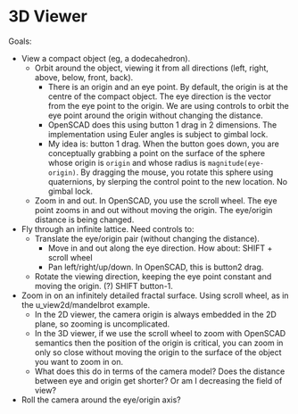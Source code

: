 # 3D Viewer
Goals:
* View a compact object (eg, a dodecahedron).
  * Orbit around the object, viewing it from all directions (left, right,
    above, below, front, back).
    * There is an origin and an eye point.
      By default, the origin is at the centre of the compact object.
      The eye direction is the vector from the eye point to the origin.
      We are using controls to orbit the eye point around the origin without
      changing the distance.
    * OpenSCAD does this using button 1 drag in 2 dimensions. The implementation
      using Euler angles is subject to gimbal lock.
    * My idea is: button 1 drag. When the button goes down, you are conceptually
      grabbing a point on the surface of the sphere whose origin is `origin`
      and whose radius is `magnitude(eye-origin)`. By dragging the mouse,
      you rotate this sphere using quaternions, by slerping the control point
      to the new location. No gimbal lock.
  * Zoom in and out. In OpenSCAD, you use the scroll wheel. The eye point
    zooms in and out without moving the origin. The eye/origin distance is
    being changed.
* Fly through an infinite lattice. Need controls to:
  * Translate the eye/origin pair (without changing the distance).
    * Move in and out along the eye direction.
      How about: SHIFT + scroll wheel
    * Pan left/right/up/down.
      In OpenSCAD, this is button2 drag.
  * Rotate the viewing direction, keeping the eye point constant and moving
    the origin. (?) SHIFT button-1.
* Zoom in on an infinitely detailed fractal surface.
  Using scroll wheel, as in the u_view2d/mandelbrot example.
  * In the 2D viewer, the camera origin is always embedded in the 2D plane,
    so zooming is uncomplicated.
  * In the 3D viewer, if we use the scroll wheel to zoom with OpenSCAD semantics
    then the position of the origin is critical, you can zoom in only so close
    without moving the origin to the surface of the object you want to zoom
    in on.
  * What does this do in terms of the camera model?
    Does the distance between eye and origin get shorter?
    Or am I decreasing the field of view?
* Roll the camera around the eye/origin axis?
